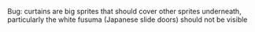 Bug: curtains are big sprites that should cover other sprites underneath,
particularly the white fusuma (Japanese slide doors) should not be visible